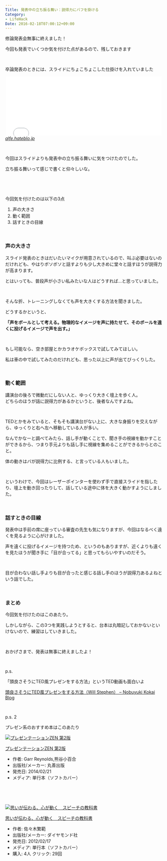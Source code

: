```yaml
---
Title: 発表中の立ち振る舞い：説得力にバフを掛ける
Category:
- LifeHack
Date: 2016-02-18T07:00:12+09:00
---
```


<p>修論発表会無事に終えました！</p>
<p>今回も発表でいくつか気を付けた点があるので、残しておきます</p>
<p> </p>
<p>卒論発表のときには、スライドにちょこちょこした仕掛けを入れていました </p>
<p><iframe class="embed-card embed-blogcard" style="display: block; width: 100%; height: 190px; max-width: 500px; margin: auto;" title="サブリミナル効果を意識したスライドをこっそり使ってみた - FUN YOU BLOG" src="/entry/2014/02/12/%E3%82%B5%E3%83%96%E3%83%AA%E3%83%9F%E3%83%8A%E3%83%AB%E5%8A%B9%E6%9E%9C%E3%82%92%E6%84%8F%E8%AD%98%E3%81%97%E3%81%9F%E3%82%B9%E3%83%A9%E3%82%A4%E3%83%89%E3%82%92%E3%81%93%E3%81%A3%E3%81%9D%E3%82%8A%E4%BD%BF" frameborder="0" scrolling="no"></iframe><cite class="hatena-citation"><a href="/entry/2014/02/12/%E3%82%B5%E3%83%96%E3%83%AA%E3%83%9F%E3%83%8A%E3%83%AB%E5%8A%B9%E6%9E%9C%E3%82%92%E6%84%8F%E8%AD%98%E3%81%97%E3%81%9F%E3%82%B9%E3%83%A9%E3%82%A4%E3%83%89%E3%82%92%E3%81%93%E3%81%A3%E3%81%9D%E3%82%8A%E4%BD%BF">alfe.hateblo.jp</a></cite></p>
<p> </p>
<p>今回はスライドよりも発表中の立ち振る舞いに気をつけたのでした。</p>
<p>立ち振る舞いって感じで書くと仰々しいな。</p>
<p> </p>
<p> </p>
<p>今回気を付けたのは以下の3点</p>
<ol>
<li><span style="line-height: 1.5;">声の大きさ</span></li>
<li>動く範囲</li>
<li>話すときの目線</li>
</ol>
<p> </p>

### 声の大きさ

<p>スライド発表のときはだいたいマイクが用意されているので、叫ぶ必要はないのだけれども、やはりボソボソと話すよりも少し大きめに堂々と話すほうが説得力が高まります。</p>
<p>とはいっても、普段声が小さい私みたいな人はどうすれば…と思っていました。</p>
<p> </p>
<p>そんな折、トレーニングしなくても声を大きくする方法を聞きました。</p>
<p>どうするかというと、</p>
<p><strong>「声をボールとして考える。物理的なイメージを声に持たせて、そのボールを遠くに投げるイメージで声を出す。」</strong></p>
<p> </p>
<p>もし可能なら、空き部屋とかカラオケボックスで試してみてほしい。</p>
<p>私は車の中で試してみたのだけれども、思った以上に声が出てびっくりした。</p>
<p> </p>

### 動く範囲

<p>講演台の後ろで微動だにしない人と、ゆっくり大きく壇上を歩く人。<br />どちらのほうが話に説得力があるかというと、後者なんですよね。</p>
<p> </p>
<p>TEDとかをみていると、そもそも講演台がない上に、大きな身振りを交えながら、ゆっくりと右へ左へ移動している人が多い。</p>
<p>なんでかなーと調べてみたら、話し手が動くことで、聞き手の視線を動かすことができるから、つまり手元よりも話し手に視線を集めることができるからとのこと。</p>
<p>体の動きはバが説得力に比例する、と言っている人もいました。</p>
<p> </p>
<p>というわけで、今回はレーザーポインターを使わず手で直接スライドを指したり、壇上を動き回ったりして、話している途中に体を大きく動かすようにしました。</p>
<p> </p>

### 話すときの目線

<p>発表中は手前の席に座っている審査の先生も気になりますが、今回はなるべく遠くを見るように心がけました。</p>
<p>声を遠くに投げるイメージを持つため、というのもありますが、近くよりも遠くを見たほうが聞き手に「目が合ってる」と思ってもらいやすいのだそう。</p>
<p> </p>
<p>目が合わない話し手よりも目が合ったと感じる話し手のほうが説得力あるよねという話でした。</p>
<p> </p>

### まとめ

<p>今回気を付けたのはこのあたり。</p>
<p>しかしながら、この3つを実践しようとすると、台本は丸暗記しておかないといけないので、練習はしていきました。</p>
<p> </p>
<p>おかげさまで、発表は無事に終えましたよ！</p>
<p> </p>
<p>p.s.</p>
<p>「頭良さそうにTED風プレゼンをする方法」というTED動画も面白いよ</p>
<p><a href="https://kokai.jp/2015/05/30/%E9%A0%AD%E8%89%AF%E3%81%95%E3%81%9D%E3%81%86%E3%81%ABted%E9%A2%A8%E3%83%97%E3%83%AC%E3%82%BC%E3%83%B3%E3%82%92%E3%81%99%E3%82%8B%E6%96%B9%E6%B3%95%EF%BC%88will-stephen%EF%BC%89/">頭良さそうにTED風プレゼンをする方法（Will Stephen） – Nobuyuki Kokai Blog</a></p>
<p> </p>
<p>p.s. 2</p>
<p>プレゼン系のおすすめ本はこのあたり</p>
<div class="freezed">
<div class="external-link-detail"><a href="https://www.amazon.co.jp/exec/obidos/ASIN/462106603X/ab1025-22/"><img class="external-link-detail-image" title="プレゼンテーションZEN 第2版" src="https://ecx.images-amazon.com/images/I/51BG%2B0sQetL._SL160_.jpg" alt="プレゼンテーションZEN 第2版" /></a>
<div class="external-link-detail-info">
<p class="external-link-detail-title"><a href="https://www.amazon.co.jp/exec/obidos/ASIN/462106603X/ab1025-22/">プレゼンテーションZEN 第2版</a></p>
<ul>
<li><span class="external-link-detail-label">作者:</span> Garr Reynolds,熊谷小百合</li>
<li><span class="external-link-detail-label">出版社/メーカー:</span> 丸善出版</li>
<li><span class="external-link-detail-label">発売日:</span> 2014/02/21</li>
<li><span class="external-link-detail-label">メディア:</span> 単行本（ソフトカバー）</li>

</ul>
</div>
<div class="external-link-detail-foot"> </div>
</div>
</div>
<p> </p>
<div class="freezed">
<div class="external-link-detail"><a href="https://www.amazon.co.jp/exec/obidos/ASIN/4478006644/ab1025-22/"><img class="external-link-detail-image" title="思いが伝わる、心が動く　スピーチの教科書" src="https://d.hatena.ne.jp/images/hatena_aws.gif" alt="思いが伝わる、心が動く　スピーチの教科書" /></a>
<div class="external-link-detail-info">
<p class="external-link-detail-title"><a href="https://www.amazon.co.jp/exec/obidos/ASIN/4478006644/ab1025-22/">思いが伝わる、心が動く　スピーチの教科書</a></p>
<ul>
<li><span class="external-link-detail-label">作者:</span> 佐々木繁範</li>
<li><span class="external-link-detail-label">出版社/メーカー:</span> ダイヤモンド社</li>
<li><span class="external-link-detail-label">発売日:</span> 2012/02/17</li>
<li><span class="external-link-detail-label">メディア:</span> 単行本（ソフトカバー）</li>
<li><span class="external-link-detail-label">購入</span>: 4人 <span class="external-link-detail-label">クリック</span>: 29回</li>

</ul>
</div>
<div class="external-link-detail-foot"> </div>
</div>
</div>
<p> </p>
<p> </p>

